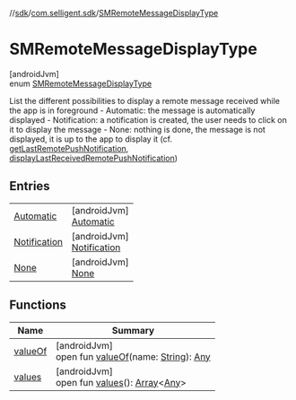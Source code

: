 //[sdk](../../../index.md)/[com.selligent.sdk](../index.md)/[SMRemoteMessageDisplayType](index.md)

# SMRemoteMessageDisplayType

[androidJvm]\
enum [SMRemoteMessageDisplayType](index.md)

List the different possibilities to display a remote message received while the app is in foreground - Automatic: the message is automatically displayed - Notification: a notification is created, the user needs to click on it to display the message - None: nothing is done, the message is not displayed, it is up to the app to display it (cf. [getLastRemotePushNotification](../-s-m-manager/get-last-remote-push-notification.md), [displayLastReceivedRemotePushNotification](../-s-m-manager/display-last-received-remote-push-notification.md))

## Entries

| | |
|---|---|
| [Automatic](-automatic/index.md) | [androidJvm]<br>[Automatic](-automatic/index.md) |
| [Notification](-notification/index.md) | [androidJvm]<br>[Notification](-notification/index.md) |
| [None](-none/index.md) | [androidJvm]<br>[None](-none/index.md) |

## Functions

| Name | Summary |
|---|---|
| [valueOf](value-of.md) | [androidJvm]<br>open fun [valueOf](value-of.md)(name: [String](https://developer.android.com/reference/kotlin/java/lang/String.html)): [Any](https://kotlinlang.org/api/latest/jvm/stdlib/kotlin/-any/index.html) |
| [values](values.md) | [androidJvm]<br>open fun [values](values.md)(): [Array](https://kotlinlang.org/api/latest/jvm/stdlib/kotlin/-array/index.html)&lt;[Any](https://kotlinlang.org/api/latest/jvm/stdlib/kotlin/-any/index.html)&gt; |

